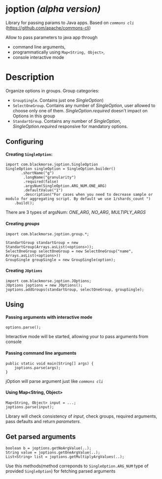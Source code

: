 # joption _(alpha version)_
Library for passing params to Java apps. Based on _`commons cli`_ (https://github.com/apache/commons-cli)

Allow to pass parameters to java app through 
 - command line arguments,
 - programmatically using `Map<String, Object>`,
 - console interactive mode
 
# Description
  
Organize options in groups.
Group categories: 
 - `GroupSingle`. Contains just one _SingleOption_)
 - `SelectOneGroup`. Contains any number of _SingleOption_, user allowed to choose only one of them. _SingleOption.required_ doesn't impact on Options in this group
 - `StandartGroup`. Contains any number of _SingleOption_, _SingleOption.required_ responsive for mandatory options.
 
## Configuring
 
#### Creating `SingleOption`:
 
 ```
 import com.blackmorse.joption.SingleOption
 SingleOption singleOption = SingleOption.builder()
        .shortName("g")
         .longName("granularity")
         .required(false)
         .argsNum(SingleOption.ARG_NUM.ONE_ARG)
         .defaultValue("1")
         .description("For cases when you need to decrease sample or modulo for aggregating script. By default we use 1/shards_count ")
     .build();
 ```
 There are 3 types of argsNum: _ONE_ARG_, _NO_ARG_, _MULTIPLY_ARGS_
#### Creating _groups_
 
```
import com.blackmorse.joption.group.*;

StandartGroup standartGroup = new StandartGroup(Arrays.asList(<options>));
SelectOneGroup selectOneGroup = new SelectOneGroup("name", Arrays.asList(<options>))
GroupSingle groupSingle = new GroupSingle(option);
```

#### Creating `JOptions`
```
import com.blackmorse.joption.JOptions;
JOptions joptions = new JOptions();
joptions.addGroups(standartGroup, selectOneGroup, groupSingle);
```

## Using
#### Passing arguments with interactive mode
```
options.parse();
```
Interactive mode will be started, allowing your to pass arguments from console
#### Passing command line arguments
```
public static void main(String[] args) {
    joptions.parse(args);
}
```
jOption will parse argument just like _`commons cli`_

#### Using Map<String, Object>
```
Map<String, Object> input = ...;
joptions.parse(input);
```
Library will check consistency of _input_, check groups, required arguments, pass defaults and return _parameters_.

## Get parsed arguments
```
boolean b = joptions.getNoArgValue(..);
String value = joptions.getOneArgValue(..);
List<String> list = joptions.getMultiplyArgValues(..);
``` 
Use this methods(method correponds to `SingleOption.ARG_NUM` type of provided `SingleOption`) for fetching parsed arguments